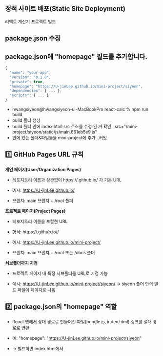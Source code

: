 ## 정적 사이트 배포(Static Site Deployment)
 리액트 계산기 프로젝트 빌드

## package.json 수정

## package.json에 "homepage" 필드를 추가합니다.
```js
{
  "name": "your-app",
  "version": "0.1.0",
  "private": true,
  "homepage": "https://U-jinLee.github.io/mini-project/siyeon",
  "dependencies": { ... },
  "scripts": { ... }
}
```
- hwangsiyeon@hwangsiyeon-ui-MacBookPro react-calc % npm run build
- build 폴더 생성
- build 폴더 안에 index.html src 주소를 수정 된 거 확인 : src="/mini-project/siyeon/static/js/main.861eb5e9.js"
- 안에 있는 폴더&파일들을 mini-project에 추가 . 커밋

## 1️⃣ GitHub Pages URL 규칙
**개인 페이지(User/Organization Pages)**

- 레포지토리 이름과 상관없이 https://<username>.github.io/ 가 기본 URL

- 예시: https://U-jinLee.github.io/
  
- 브랜치: main 브랜치 + /root 폴더

**프로젝트 페이지(Project Pages)**

- 레포지토리 이름을 포함한 URL

- 형식: https://<username>.github.io/<repository>/

- 예시: https://U-jinLee.github.io/mini-project/

- 브랜치: main 브랜치 + /root 또는 /docs 폴더

**서브폴더까지 지정**

- 프로젝트 페이지 내 특정 서브폴더를 URL로 지정 가능

- 예시: https://U-jinLee.github.io/mini-project/siyeon/ → siyeon 폴더 안의 빌드 파일이 페이지로 나옴

## 2️⃣ package.json의 "homepage" 역할

- React 앱에서 상대 경로로 만들어진 파일(bundle.js, index.html) 링크를 절대 경로로 변환

- 예: "homepage": "https://U-jinLee.github.io/mini-project/siyeon"
- → 빌드하면 index.html에서 <script src="/mini-project/siyeon/static/js/..."> 처럼 경로가 자동 적용됨
